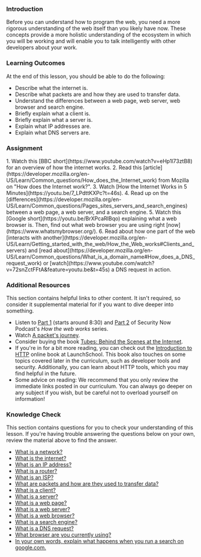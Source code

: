 ### Introduction
Before you can understand how to program the web, you need a more rigorous understanding of the web itself than you likely have now. These concepts provide a more holistic understanding of the ecosystem in which you will be working and will enable you to talk intelligently with other developers about your work.

### Learning Outcomes
At the end of this lesson, you should be able to do the following:

* Describe what the internet is.
* Describe what packets are and how they are used to transfer data.
* Understand the differences between a web page, web server, web browser and search engine.
* Briefly explain what a client is.
* Briefly explain what a server is.
* Explain what IP addresses are.
* Explain what DNS servers are.

### Assignment

<div class="lesson-content__panel" markdown="1">
  1. Watch this [BBC short](https://www.youtube.com/watch?v=eHp1l73ztB8) for an overview of how the internet works.
  2. Read this [article](https://developer.mozilla.org/en-US/Learn/Common_questions/How_does_the_Internet_work) from Mozilla on "How does the Internet work?".
  3. Watch [How the Internet Works in 5 Minutes](https://youtu.be/7_LPdttKXPc?t=46s).
  4. Read up on the [differences](https://developer.mozilla.org/en-US/Learn/Common_questions/Pages_sites_servers_and_search_engines) between a web page, a web server, and a search engine.
  5. Watch this [Google short](https://youtu.be/BrXPcaRlBqo) explaining what a web browser is. Then, find out what web browser you are using right [now](https://www.whatsmybrowser.org/).
  6. Read about how one part of the web [interacts with another](https://developer.mozilla.org/en-US/Learn/Getting_started_with_the_web/How_the_Web_works#Clients_and_servers) and [read about](https://developer.mozilla.org/en-US/Learn/Common_questions/What_is_a_domain_name#How_does_a_DNS_request_work) or [watch](https://www.youtube.com/watch?v=72snZctFFtA&feature=youtu.be&t=45s) a DNS request in action.
</div>

### Additional Resources
This section contains helpful links to other content. It isn't required, so consider it supplemental material for if you want to dive deeper into something.

* Listen to [Part 1](https://twit.tv/shows/security-now/episodes/25?autostart=false) (starts around 8:30) and [Part 2](https://twit.tv/shows/security-now/episodes/26?autostart=false) of Security Now Podcast's *How the web works* series.
* Watch [A packet's journey](https://www.youtube.com/watch?v=ewrBalT_eBM&feature).
* Consider buying the book [Tubes: Behind the Scenes at the Internet](https://www.amazon.co.uk/dp/B007TB5SKA/ref=dp-kindle-redirect?_encoding=UTF8&btkr=1).
* If you're in for a bit more reading, you can check out the [Introduction to HTTP](https://launchschool.com/books/http) online book at LaunchSchool. This book also touches on some topics covered later in the curriculum, such as developer tools and security. Additionally, you can learn about HTTP tools, which you may find helpful in the future.
* Some advice on reading: We recommend that you only review the immediate links posted in our curriculum. You can always go deeper on any subject if you wish, but be careful not to overload yourself on information!  

### Knowledge Check
This section contains questions for you to check your understanding of this lesson. If you're having trouble answering the questions below on your own, review the material above to find the answer.

* <a class="knowledge-check-link" href="https://developer.mozilla.org/en-US/docs/Learn/Common_questions/How_does_the_Internet_work">What is a network?</a>
* <a class="knowledge-check-link" href="https://www.youtube.com/watch?v=7_LPdttKXPc&t=46s">What is the internet?</a>
* <a class="knowledge-check-link" href="https://developer.mozilla.org/en-US/docs/Learn/Common_questions/How_does_the_Internet_work">What is an IP address?</a>
* <a class="knowledge-check-link" href="https://developer.mozilla.org/en-US/docs/Learn/Common_questions/How_does_the_Internet_work">What is a router?</a>
* <a class="knowledge-check-link" href="https://developer.mozilla.org/en-US/docs/Learn/Common_questions/How_does_the_Internet_work">What is an ISP?</a> 
* <a class="knowledge-check-link" href="https://developer.mozilla.org/en-US/docs/Learn/Getting_started_with_the_web/How_the_Web_works#clients_and_servers">What are packets and how are they used to transfer data?</a>
* <a class="knowledge-check-link" href="https://developer.mozilla.org/en-US/docs/Learn/Getting_started_with_the_web/How_the_Web_works#clients_and_servers">What is a client?</a> 
* <a class="knowledge-check-link" href="https://developer.mozilla.org/en-US/docs/Learn/Getting_started_with_the_web/How_the_Web_works#clients_and_servers">What is a server?</a>
* <a class="knowledge-check-link" href="https://developer.mozilla.org/en-US/docs/Learn/Common_questions/Pages_sites_servers_and_search_engines">What is a web page?</a>
* <a class="knowledge-check-link" href="https://developer.mozilla.org/en-US/docs/Learn/Common_questions/Pages_sites_servers_and_search_engines">What is a web server?</a>
* <a class="knowledge-check-link" href="https://www.youtube.com/watch?v=BrXPcaRlBqo&feature=youtu.be">What is a web browser?</a>
* <a class="knowledge-check-link" href="https://developer.mozilla.org/en-US/docs/Learn/Common_questions/Pages_sites_servers_and_search_engines">What is a search engine?</a>
* <a class="knowledge-check-link" href="https://www.youtube.com/watch?v=72snZctFFtA&t=45s">What is a DNS request?</a>
* <a class="knowledge-check-link" href="https://www.whatsmybrowser.org/">What browser are you currently using?</a>
* <a class="knowledge-check-link" href="https://developer.mozilla.org/en-US/docs/Learn/Common_questions/Pages_sites_servers_and_search_engines">In your own words, explain what happens when you run a search on google.com.</a>
